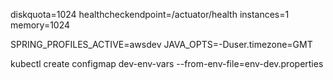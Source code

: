diskquota=1024
healthcheckendpoint=/actuator/health
instances=1
memory=1024

SPRING_PROFILES_ACTIVE=awsdev
JAVA_OPTS=-Duser.timezone=GMT


kubectl create configmap dev-env-vars --from-env-file=env-dev.properties
